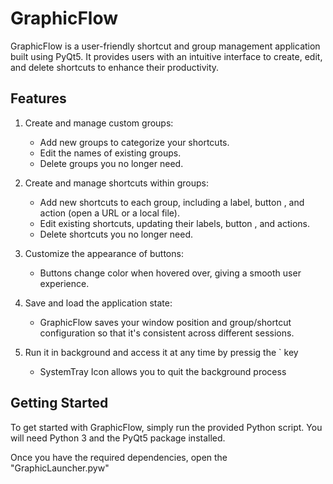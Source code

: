 # GraphicFlow

GraphicFlow is a  user-friendly shortcut and group management application built using PyQt5. It provides users with an intuitive interface to create, edit, and delete shortcuts to enhance their productivity.

## Features

1. Create and manage custom groups:
   - Add new groups to categorize your shortcuts.
   - Edit the names of existing groups.
   - Delete groups you no longer need.

2. Create and manage shortcuts within groups:
   - Add new shortcuts to each group, including a label, button , and action (open a URL or a local file).
   - Edit existing shortcuts, updating their labels, button , and actions.
   - Delete shortcuts you no longer need.

3. Customize the appearance of buttons:
   - Buttons change color when hovered over, giving a smooth user experience.

4. Save and load the application state:
   - GraphicFlow saves your window position and group/shortcut configuration so that it's consistent across different sessions.

5. Run it in background and access it at any time by pressig the ` key
   - SystemTray Icon allows you to quit the background process

## Getting Started

To get started with GraphicFlow, simply run the provided Python script. You will need Python 3 and the PyQt5 package installed.

Once you have the required dependencies, open the "GraphicLauncher.pyw"
